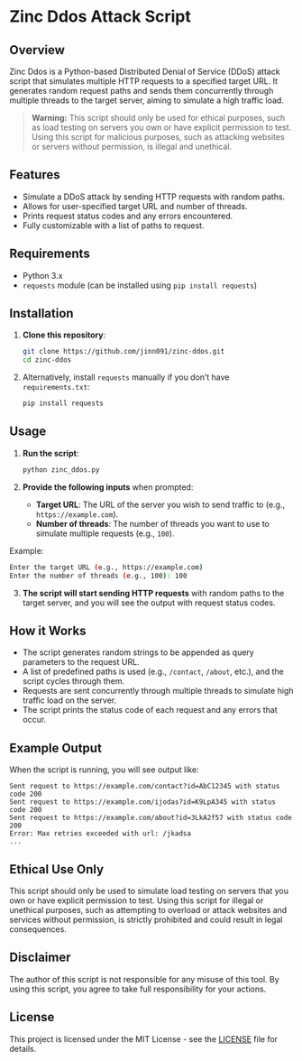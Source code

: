 
# Zinc Ddos Attack Script

## Overview
Zinc Ddos is a Python-based Distributed Denial of Service (DDoS) attack script that simulates multiple HTTP requests to a specified target URL. It generates random request paths and sends them concurrently through multiple threads to the target server, aiming to simulate a high traffic load.

> **Warning:** This script should only be used for ethical purposes, such as load testing on servers you own or have explicit permission to test. Using this script for malicious purposes, such as attacking websites or servers without permission, is illegal and unethical.

## Features
- Simulate a DDoS attack by sending HTTP requests with random paths.
- Allows for user-specified target URL and number of threads.
- Prints request status codes and any errors encountered.
- Fully customizable with a list of paths to request.

## Requirements
- Python 3.x
- `requests` module (can be installed using `pip install requests`)

## Installation

1. **Clone this repository**:
   ```bash
   git clone https://github.com/jinn091/zinc-ddos.git
   cd zinc-ddos
   ```

2. Alternatively, install `requests` manually if you don’t have `requirements.txt`:
   ```bash
   pip install requests
   ```

## Usage

1. **Run the script**:
   ```bash
   python zinc_ddos.py
   ```

2. **Provide the following inputs** when prompted:
   - **Target URL**: The URL of the server you wish to send traffic to (e.g., `https://example.com`).
   - **Number of threads**: The number of threads you want to use to simulate multiple requests (e.g., `100`).

Example:
```bash
Enter the target URL (e.g., https://example.com)
Enter the number of threads (e.g., 100): 100
```

3. **The script will start sending HTTP requests** with random paths to the target server, and you will see the output with request status codes.

## How it Works

- The script generates random strings to be appended as query parameters to the request URL.
- A list of predefined paths is used (e.g., `/contact`, `/about`, etc.), and the script cycles through them.
- Requests are sent concurrently through multiple threads to simulate high traffic load on the server.
- The script prints the status code of each request and any errors that occur.

## Example Output

When the script is running, you will see output like:

```
Sent request to https://example.com/contact?id=AbC12345 with status code 200
Sent request to https://example.com/ijodas?id=K9LpA345 with status code 200
Sent request to https://example.com/about?id=3LkA2f57 with status code 200
Error: Max retries exceeded with url: /jkadsa
...
```

## Ethical Use Only

This script should only be used to simulate load testing on servers that you own or have explicit permission to test. Using this script for illegal or unethical purposes, such as attempting to overload or attack websites and services without permission, is strictly prohibited and could result in legal consequences.

## Disclaimer

The author of this script is not responsible for any misuse of this tool. By using this script, you agree to take full responsibility for your actions.

## License

This project is licensed under the MIT License - see the [LICENSE](LICENSE) file for details.
